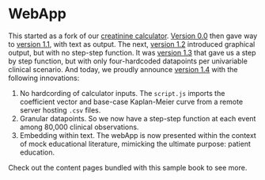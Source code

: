 # WebApp

This started as a fork of our [creatinine calculator](https://kidneycalculator.github.io). [Version 0.0](https://github.com/muzaale/webApp) then gave way to [version 1.1](https://abikesa.github.io/webApp/), with text as output. The next, [version 1.2](https://jhurepos.github.io/webApp.github.io/) introduced graphical output, but with no step-step function. It was [version 1.3](https://abikesa.github.io/quickdeploy/) that gave us a step by step function, but with only four-hardcoded datapoints per univariable clinical scenario. And today, we proudly announce [version 1.4](https://abikesa.github.io/edmonds/foreword/foreword.html) with the following innovations:
1. No hardcording of calculator inputs. The `script.js` imports the coefficient vector and base-case Kaplan-Meier curve from a remote server hosting `.csv` files.
2. Granular datapoints. So we now have a step-step function at each event among 80,000 clinical observations.
3. Embedding within text. The webApp is now presented within the context of mock educational literature, mimicking the ultimate purpose: patient education.

Check out the content pages bundled with this sample book to see more.

```{tableofcontents}
```
